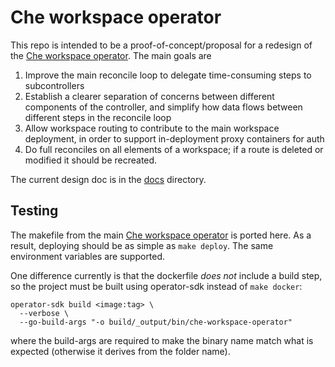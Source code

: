 # Che workspace operator

This repo is intended to be a proof-of-concept/proposal for a redesign of the [Che workspace operator](https://github.com/che-incubator/che-workspace-operator). The main goals are

1. Improve the main reconcile loop to delegate time-consuming steps to subcontrollers
2. Establish a clearer separation of concerns between different components of the controller, and simplify how data flows between different steps in the reconcile loop
3. Allow workspace routing to contribute to the main workspace deployment, in order to support in-deployment proxy containers for auth
4. Do full reconciles on all elements of a workspace; if a route is deleted or modified it should be recreated.

The current design doc is in the [docs](docs/design.adoc) directory.

## Testing

The makefile from the main [Che workspace operator](https://github.com/che-incubator/che-workspace-operator) is ported here. As a result, deploying should be as simple as `make deploy`. The same environment variables are supported.

One difference currently is that the dockerfile *does not* include a build step, so the project must be built using operator-sdk instead of `make docker`:

```
operator-sdk build <image:tag> \
  --verbose \
  --go-build-args "-o build/_output/bin/che-workspace-operator"
```
where the build-args are required to make the binary name match what is expected (otherwise it derives from the folder name).
